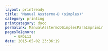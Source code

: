 ```yaml
---
layout: printready
title: "Manual Asstermo-D (simples)"
category: printing
printcategory: docd
permalink: ManualAsstermoDSimplesParaImprimir
pagesToIgnore:
    - GFDL13
date: 2015-05-02 23:36:19
---
```



